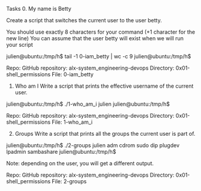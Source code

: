 Tasks
0. My name is Betty

Create a script that switches the current user to the user betty.

You should use exactly 8 characters for your command (+1 character for the new line)
You can assume that the user betty will exist when we will run your script

julien@ubuntu:/tmp/h$ tail -1 0-iam_betty | wc -c
9
julien@ubuntu:/tmp/h$
	
Repo:
 GitHub repository: alx-system_engineering-devops
 Directory: 0x01-shell_permissions
 File: 0-iam_betty

1. Who am I
Write a script that prints the effective username of the current user.

 julien@ubuntu:/tmp/h$ ./1-who_am_i
 julien
 julien@ubuntu:/tmp/h$ 

Repo:
GitHub repository: alx-system_engineering-devops
Directory: 0x01-shell_permissions
File: 1-who_am_i

2. Groups
Write a script that prints all the groups the current user is part of.

julien@ubuntu:/tmp/h$ ./2-groups
julien adm cdrom sudo dip plugdev lpadmin sambashare
julien@ubuntu:/tmp/h$ 

Note: depending on the user, you will get a different output.

Repo:
 GitHub repository: alx-system_engineering-devops
 Directory: 0x01-shell_permissions
 File: 2-groups
	
